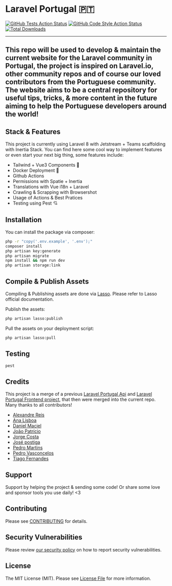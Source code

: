 # Laravel Portugal 🇵🇹

[![GitHub Tests Action Status](https://img.shields.io/github/workflow/status/laravel-portugal/website/run-tests?label=tests)](https://github.com/laravel-portugal/website/actions?query=workflow%3Arun-tests+branch%3Amain)
[![GitHub Code Style Action Status](https://img.shields.io/github/workflow/status/laravel-portugal/website/Check%20&%20fix%20styling?label=code%20style)](https://github.com/laravel-portugal/website/actions?query=workflow%3A"Check+%26+fix+styling"+branch%3Amain)
[![Total Downloads](https://img.shields.io/packagist/dt/laravel-portugal/website.svg?style=flat-square)](https://packagist.org/packages/laravel-portugal/website)

---
This repo will be used to develop & maintain the current website for the Laravel community in Portugal, the project is inspired
on Laravel.io, other community repos and of course our loved contributors from the Portuguese community.
The website aims to be a central repository for useful tips, tricks, & more content in the future aiming to help the Portuguese
developers around the world!
---

## Stack & Features

This project is currently using Laravel 8 with Jetstream + Teams scaffolding with Inertia Stack.
You can find here some cool way to implement features or even start your next big thing, some features include:

- Tailwind + Vue3 Components 🍃
- Docker Deployment 🐳
- Github Actions
- Permissions with Spatie + Inertia
- Translations with Vue i18n + Laravel
- Crawling & Scrapping with Browsershot
- Usage of Actions & Best Pratices
- Testing using Pest 💘

## Installation

You can install the package via composer:

```bash
php -r "copy('.env.example', '.env');"
composer install
php artisan key:generate
php artisan migrate
npm install && npm run dev
php artisan storage:link
```

## Compile & Publish Assets

Compiling & Publishing assets are done via [Lasso](https://github.com/Sammyjo20/Lasso).
Please refer to Lasso official documentation.

Publish the assets: 
```bash
php artisan lasso:publish
```

Pull the assets on your deployment script:
```bash
php artisan lasso:pull
```

## Testing

```bash
pest
```

## Credits
This project is a merge of a previous [Laravel Portugal Api](https://github.com/laravel-portugal/api)
and [Laravel Portugal Frontend project](https://github.com/laravel-portugal/frontend-2020), that then were
merged into the current repo. Many thanks to all contributors!

- [Alexandre Reis](https://github.com/adevr)
- [Ana Lisboa](https://github.com/ana-lisboa)
- [Daniel Maciel](https://github.com/dleicam)
- [João Patrício](https://github.com/ijpatricio)
- [Jorge Costa](https://github.com/jorgercosta)
- [José postiga](https://github.com/josepostiga)
- [Pedro Martins](https://github.com/igerslike)
- [Pedro Vasconcelos](https://github.com/pedro-vasconcelos)
- [Tiago Fernandes](https://github.com/tiagof)

## Support

Support by helping the project & sending some code! Or share some love and sponsor tools you use daily! <3

## Contributing

Please see [CONTRIBUTING](.github/CONTRIBUTING.md) for details.

## Security Vulnerabilities

Please review [our security policy](../../security/policy) on how to report security vulnerabilities.


## License

The MIT License (MIT). Please see [License File](LICENSE.md) for more information.
